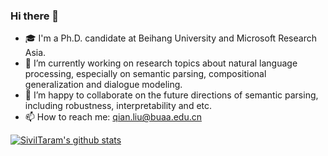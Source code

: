### Hi there 👋

- 🎓 I'm a Ph.D. candidate at Beihang University and Microsoft Research Asia.
- 🔭 I’m currently working on research topics about natural language processing, especially on semantic parsing, compositional generalization and dialogue modeling.
- 👯 I’m happy to collaborate on the future directions of semantic parsing, including robustness, interpretability and etc.
- 📫 How to reach me: qian.liu@buaa.edu.cn

[![SivilTaram's github stats](https://github-readme-stats.vercel.app/api?username=SivilTaram&show_icons=true)](https://github-readme-stats.vercel.app/api?username=SivilTaram&show_icons=true)
